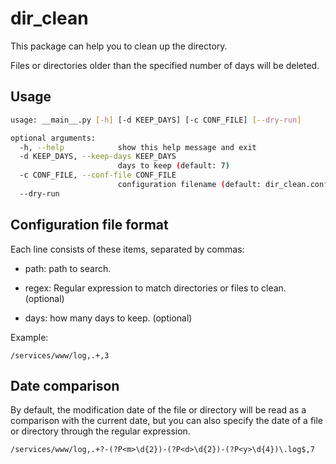 # dir_clean

This package can help you to clean up the directory.

Files or directories older than the specified number of days will be deleted.

## Usage

```bash
usage: __main__.py [-h] [-d KEEP_DAYS] [-c CONF_FILE] [--dry-run]

optional arguments:
  -h, --help            show this help message and exit
  -d KEEP_DAYS, --keep-days KEEP_DAYS
                        days to keep (default: 7)
  -c CONF_FILE, --conf-file CONF_FILE
                        configuration filename (default: dir_clean.conf)
  --dry-run


```

## Configuration file format

Each line consists of these items, separated by commas:

- path: path to search.

- regex: Regular expression to match directories or files to clean. (optional)

- days: how many days to keep. (optional)



Example:

```
/services/www/log,.+,3
```

## Date comparison

By default, the modification date of the file or directory will be read as a comparison with the current date, but you can also specify the date of a file or directory through the regular expression.

```
/services/www/log,.+?-(?P<m>\d{2})-(?P<d>\d{2})-(?P<y>\d{4})\.log$,7
```








